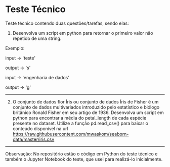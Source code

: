 # Teste Técnico

Teste técnico contendo duas questões/tarefas, sendo elas:

1) Desenvolva um script em python para retornar o primeiro valor não repetido de uma string.

Exemplo:

input -> 'teste'

output -> 's'

input -> 'engenharia de dados'

output -> 'g'

---------------------------------------------------------------------------------------------------------------------------------------------------------------------

2) O conjunto de dados flor Íris ou conjunto de dados Íris de Fisher é um conjunto de dados multivariados introduzido pelo estatístico e biólogo britânico Ronald Fisher em seu artigo de 1936. 
Desenvolva um script em python para encontrar a média do petal_length de cada espécie presente no dataset. 
Utilize a função pd.read_csv() para baixar o conteúdo disponível na url https://raw.githubusercontent.com/mwaskom/seaborn-data/master/iris.csv


---------------------------------------------------------------------------------------------------------------------------------------------------------------------
Observação: No repositório estão o código em Python do teste técnico e também o Jupyter Notebook do teste, que usei para realizá-lo inicialmente.
